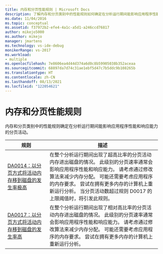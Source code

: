 ```yaml
---
title: 内存和分页性能规则 | Microsoft Docs
description: 了解内存和分页类别中的性能规则如何确定在分析运行期间能影响应用程序性能和响应能力的分页活动。
ms.date: 11/04/2016
ms.topic: conceptual
ms.assetid: f37972b2-efe4-4a1c-a5d1-a246ccd76817
author: mikejo5000
ms.author: mikejo
manager: jmartens
ms.technology: vs-ide-debug
monikerRange: vs-2017
ms.workload:
- multiple
ms.openlocfilehash: 7e8606ea4d44d374a6d0c8b59905038b352aceaa
ms.sourcegitcommit: 68897da7d74c31ae1ebf5d47c7b5ddc9b108265b
ms.translationtype: HT
ms.contentlocale: zh-CN
ms.lasthandoff: 08/13/2021
ms.locfileid: "122054621"
---
```

# <a name="memory-and-paging-performance-rules"></a>内存和分页性能规则
内存和分页类别中的性能规则确定在分析运行期间能影响应用程序性能和响应能力的分页活动。

|规则|描述|
|-|-|
|[DA0014：以分页方式将活动内存移到磁盘的发生率极高](../profiling/da0014-extremely-high-rates-of-paging-active-memory-to-disk.md)|在整个分析运行期间出现了超高比率的分页活动内存进出磁盘的情况。 此级别的分页速率通常会影响应用程序性能和响应能力。 请考虑通过修改算法来减少内存分配。 可能还需要考虑应用程序的内存要求。 尝试在拥有更多内存的计算机上重新运行分析。 当分页活动数超过规则 D0017 的上限阈值时，将引发此规则。|
|[DA0017：以分页方式将活动内存移到磁盘的发生率高](../profiling/da0017-high-rates-of-paging-active-memory-to-disk.md)|在整个分析运行期间出现了相对高比率的分页活动内存进出磁盘的情况。 此级别的分页速率通常会影响应用程序性能和响应能力。 请考虑通过修改算法来减少内存分配。 可能还需要考虑应用程序的内存要求。 尝试在拥有更多内存的计算机上重新运行分析。|
